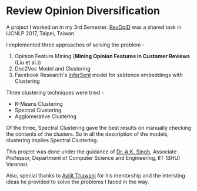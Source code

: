 Review Opinion Diversification
==============================

A project I worked on in my 3rd Semester. [RevOpiD](https://sites.google.com/itbhu.ac.in/revopid-2017) was a shared task in IJCNLP 2017, Taipei, Taiwan.

I implemented three approaches of solving the problem -  
1. Opinion Feature Mining (**Mining Opinion Features in Customer Reviews** (Liu et al.))
2. Doc2Vec Model and Clustering
3. Facebook Research's [InferSent](https://github.com/facebookresearch/InferSent) model for sebtence embeddings with Clustering

Three clustering techniques were tried -
* K-Means Clustering
* Spectral Clustering
* Agglomerative Clustering

Of the three, Spectral Clustering gave the best results on manually checking the contents of the clusters. So in all the description of the models, clustering implies Spectral Clustering.

This project was done under the guidance of [Dr. A.K. Singh](https://www.iitbhu.ac.in/dept/cse/people/aksinghcse), Associate Professor, Department of Computer Science and Engineering, IIT (BHU) Varanasi.

Also, special thanks to [Avijit Thawani](https://avi-jit.github.io/) for his mentorship and the intersting ideas he provided to solve the problems I faced in the way. 
